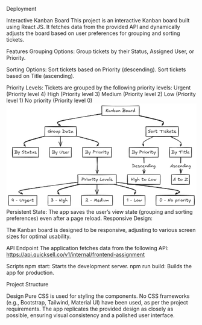 Deployment

Interactive Kanban Board
This project is an interactive Kanban board built using React JS. It fetches data from the provided API and dynamically adjusts the board based on user preferences for grouping and sorting tickets.

Features
Grouping Options:
Group tickets by their Status, Assigned User, or Priority.

Sorting Options:
Sort tickets based on Priority (descending).
Sort tickets based on Title (ascending).

Priority Levels:
Tickets are grouped by the following priority levels:
Urgent (Priority level 4)
High (Priority level 3)
Medium (Priority level 2)
Low (Priority level 1)
No priority (Priority level 0)
![](https://github.com/Ansshhbhalla/kanbanboard/blob/main/src/assets/flow.png)
Persistent State:
The app saves the user’s view state (grouping and sorting preferences) even after a page reload.
Responsive Design:

The Kanban board is designed to be responsive, adjusting to various screen sizes for optimal usability.

API Endpoint
The application fetches data from the following API:
https://api.quicksell.co/v1/internal/frontend-assignment

Scripts
npm start: Starts the development server.
npm run build: Builds the app for production.

Project Structure

Design
Pure CSS is used for styling the components.
No CSS frameworks (e.g., Bootstrap, Tailwind, Material UI) have been used, as per the project requirements.
The app replicates the provided design as closely as possible, ensuring visual consistency and a polished user interface.
